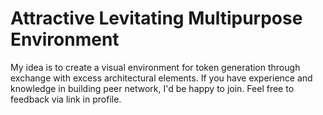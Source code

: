 # Attractive Levitating Multipurpose Environment
My idea is to create a visual environment for token generation through exchange with excess architectural elements. If you have experience and knowledge in building peer network, I'd be happy to join. Feel free to feedback via link in profile.
